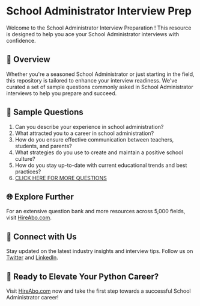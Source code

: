 # School Administrator Interview Prep

Welcome to the School Administrator Interview Preparation ! This resource is designed to help you ace your School Administrator interviews with confidence.

## 🚀 Overview

Whether you're a seasoned School Administrator or just starting in the field, this repository is tailored to enhance your interview readiness. We've curated a set of sample questions commonly asked in School Administrator interviews to help you prepare and succeed.

## 📝 Sample Questions

1. Can you describe your experience in school administration?
2. What attracted you to a career in school administration?
3. How do you ensure effective communication between teachers, students, and parents?
4. What strategies do you use to create and maintain a positive school culture?
5. How do you stay up-to-date with current educational trends and best practices?
6. [CLICK HERE FOR MORE QUESTIONS](https://hireabo.com/job/4_0_29/School%20Administrator)

## 🌐 Explore Further

For an extensive question bank and more resources across 5,000 fields, visit [HireAbo.com](https://www.hireabo.com).

## 📱 Connect with Us

Stay updated on the latest industry insights and interview tips. Follow us on [Twitter](https://twitter.com/hireabo) and [LinkedIn](https://www.linkedin.com/in/hire-abo-3609972a8/).

## 🚀 Ready to Elevate Your Python Career?

Visit [HireAbo.com](https://www.hireabo.com) now and take the first step towards a successful School Administrator career!
